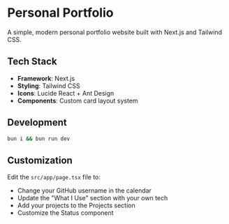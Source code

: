 # Personal Portfolio

A simple, modern personal portfolio website built with Next.js and Tailwind CSS.

## Tech Stack

- **Framework**: Next.js
- **Styling**: Tailwind CSS
- **Icons**: Lucide React + Ant Design
- **Components**: Custom card layout system

## Development

```bash
bun i && bun run dev
```

## Customization

Edit the `src/app/page.tsx` file to:
- Change your GitHub username in the calendar
- Update the "What I Use" section with your own tech
- Add your projects to the Projects section
- Customize the Status component
